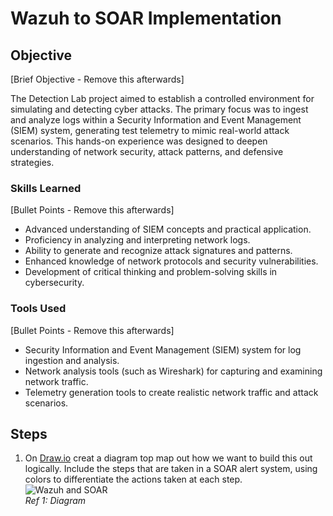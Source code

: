 # Wazuh to SOAR Implementation

## Objective
[Brief Objective - Remove this afterwards]

The Detection Lab project aimed to establish a controlled environment for simulating and detecting cyber attacks. The primary focus was to ingest and analyze logs within a Security Information and Event Management (SIEM) system, generating test telemetry to mimic real-world attack scenarios. This hands-on experience was designed to deepen understanding of network security, attack patterns, and defensive strategies.

### Skills Learned
[Bullet Points - Remove this afterwards]

- Advanced understanding of SIEM concepts and practical application.
- Proficiency in analyzing and interpreting network logs.
- Ability to generate and recognize attack signatures and patterns.
- Enhanced knowledge of network protocols and security vulnerabilities.
- Development of critical thinking and problem-solving skills in cybersecurity.

### Tools Used
[Bullet Points - Remove this afterwards]

- Security Information and Event Management (SIEM) system for log ingestion and analysis.
- Network analysis tools (such as Wireshark) for capturing and examining network traffic.
- Telemetry generation tools to create realistic network traffic and attack scenarios.

## Steps
1. On <a href="https://www.Draw.io">Draw.io</a> creat a diagram top map out how we want to build this out logically. Include the steps that are taken in a SOAR alert system, using colors to differentiate the actions taken at each step.<br>
![Wazuh and SOAR](https://github.com/user-attachments/assets/b8d5d560-6152-47aa-ba39-e9b026c0b8f9)<br>
*Ref 1: Diagram*<br>
